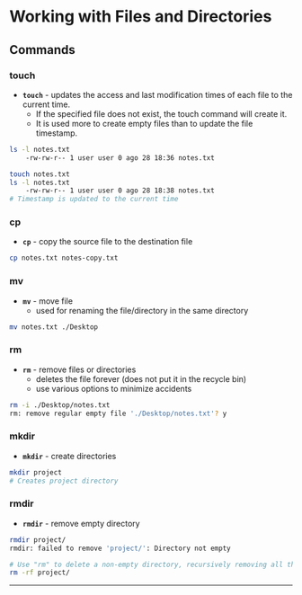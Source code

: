 # Working with Files and Directories

## Commands

### touch

- **`touch`** - updates the access and last modification times of each file to the current time.
  - If the specified file does not exist, the touch command will create it.
  - It is used more to create empty files than to update the file timestamp.

```bash
ls -l notes.txt
	-rw-rw-r-- 1 user user 0 ago 28 18:36 notes.txt

touch notes.txt
ls -l notes.txt
	-rw-rw-r-- 1 user user 0 ago 28 18:38 notes.txt
# Timestamp is updated to the current time
```

### cp

- **`cp`** - copy the source file to the destination file

```bash
cp notes.txt notes-copy.txt
```

### mv

- **`mv`** - move file
  - used for renaming the file/directory in the same directory

```bash
mv notes.txt ./Desktop
```

### rm

- **`rm`** - remove files or directories
  - deletes the file forever (does not put it in the recycle bin)
  - use various options to minimize accidents

```bash
rm -i ./Desktop/notes.txt
rm: remove regular empty file './Desktop/notes.txt'? y
```

### mkdir

- **`mkdir`** - create directories

```bash
mkdir project
# Creates project directory
```

### rmdir

- **`rmdir`** - remove empty directory

```bash
rmdir project/
rmdir: failed to remove 'project/': Directory not empty

# Use "rm" to delete a non-empty directory, recursively removing all the directory contents without confirmation:
rm -rf project/
```

------

